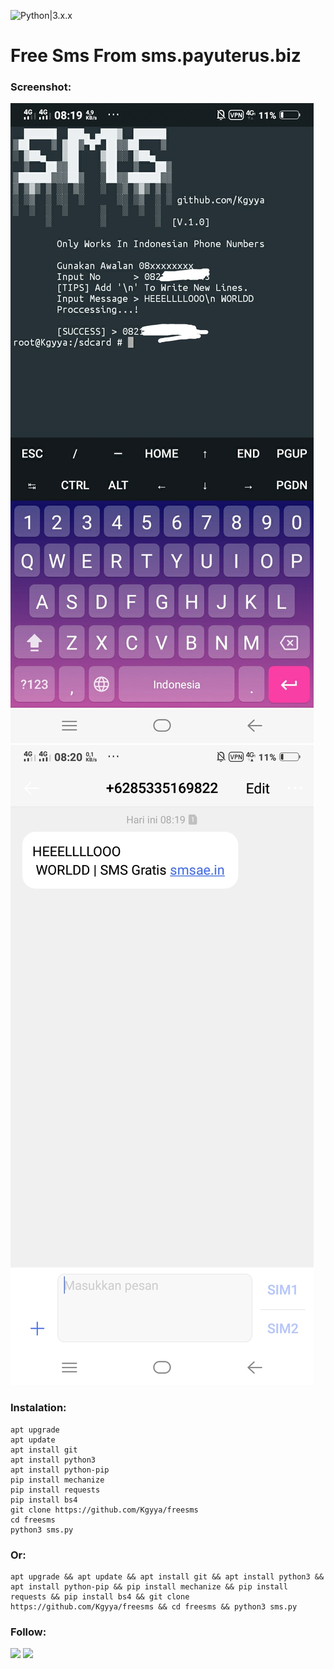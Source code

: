 ![Python|3.x.x](https://img.shields.io/badge/Python-3.x.x-blue.svg)
# Free Sms From sms.payuterus.biz
### Screenshot:
![menghadeh](https://github.com/Kgyya/freesms/blob/main/IMG_20210501_171540.JPG)
![mengonto](https://github.com/Kgyya/freesms/blob/main/ss2.jpg)
### Instalation:
```
apt upgrade
apt update
apt install git
apt install python3
apt install python-pip
pip install mechanize
pip install requests
pip install bs4
git clone https://github.com/Kgyya/freesms
cd freesms
python3 sms.py
```
### Or:
```
apt upgrade && apt update && apt install git && apt install python3 && apt install python-pip && pip install mechanize && pip install requests && pip install bs4 && git clone https://github.com/Kgyya/freesms && cd freesms && python3 sms.py
```
### Follow:
<p align="left">
  <a href="https://github.com/Kgyya" target="_blank"><img src="https://img.shields.io/badge/Github-Kgyya-green?style=for-the-badge&logo=github"></a>
  <a href="https://www.instagram.com/kgyya_" target="_blank"><img src="https://img.shields.io/badge/IG-%40Kgyya-red?style=for-the-badge&logo=instagram"></a>
</p>
